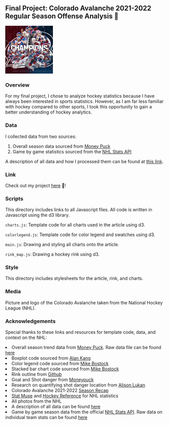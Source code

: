 ## Final Project: Colorado Avalanche 2021-2022 Regular Season Offense Analysis :ice_hockey:

<img src="https://github.com/davidyxwu/CAPP30239_FA22/blob/main/final_project/media/avalanche.jpg" alt="Colorado Avalanche Stanley Cup" width=30% height=30%>

### Overview
For my final project, I chose to analyze hockey statistics because I have always been interested in sports statistics. 
However, as I am far less familiar with hockey compared to other sports, I took this opportunity to gain a better understanding of hockey analytics. 

### Data
I collected data from two sources:
1) Overall season data sourced from [Money Puck](https://moneypuck.com/data.htm)
2) Game by game statistics sourced from the [NHL Stats API](https://gitlab.com/dword4/nhlapi/-/tree/master/)

A description of all data and how I processed them can be found at [this link](https://github.com/davidyxwu/CAPP30239_FA22/tree/main/data).

### Link
Check out my project [here](https://davidyxwu.github.io/CAPP30239_FA22/final_project/) :ice_hockey:!

### Scripts
This directory includes links to all Javascript files. All code is written in Javascript using the d3 library. 

`charts.js`: Template code for all charts used in the article using d3. 

`colorlegend.js`: Template code for color legend and swatches using d3. 

`main.js`: Drawing and styling all charts onto the article.

`rink_map.js`: Drawing a hockey rink using d3. 

### Style 
This directory includes stylesheets for the article, rink, and charts. 

### Media
Picture and logo of the Colorado Avalanche taken from the National Hockey League (NHL).

### Acknowledgements
Special thanks to these links and resources for template code, data, and context on the NHL:
  <li>
      Overall season trend data from
      <a href="https://moneypuck.com/data.htm" target="_blank" rel="noopener noreferrer">Money
          Puck</a>. Raw data file can be found <a
          href="https://github.com/davidyxwu/CAPP30239_FA22/blob/main/data/team_stats_goals.csv"
          target="_blank">here</a>
  </li>
    
  <li>Boxplot code sourced from <a href="https://github.com/akngs/d3-boxplot" target="_blank"
        rel="noopener noreferrer">Alan Kang</a></li>

  <li>Color legend code sourced from <a href="https://observablehq.com/@d3/color-legend"
          target="_blank" rel="noopener noreferrer">Mike Bostock</a>
  </li>

  <li>Stacked bar chart code sourced from <a
          href="https://observablehq.com/@d3/stacked-horizontal-bar-chart" target="_blank"
          rel="noopener noreferrer">Mike Bostock</a>
  </li>

  <li>Rink outline from <a href="https://github.com/war-on-ice/icerink" target="_blank"
          rel="noopener noreferrer">Github</a></li>

  <li>Goal and Shot danger from <a href="https://www.moneypuck.com/glossary.htm" target="_blank"
          rel="noopener noreferrer">Moneypuck</a></li>

  <li>Research on quantifying shot danger location from <a
          href="https://www.nhl.com/kraken/news/seattle-kraken-analytics-with-alison-high-danger-chances/c-328378484"
          target="_blank"> Alison Lukan </a></li>

  <li>Colorado Avalanche 2021-2022 <a
          href="https://primetimesportstalk.com/2022/07/01/colorado-avalanche-2021-22-season-recap/"
          target="_blank">Season
          Recap</a></li>

  <li><a href="https://www.statmuse.com/nhl/ask/average-winning-margin-for-the-colorado-avalanche"
          target="_blank">Stat Muse</a> and 
          <a href=" https://www.hockey-reference.com/teams/COL/2022.html" target="_blank">Hockey Reference</a> for NHL statistics</li>
  <li>
      All photos from the NHL
  </li>
  <li>
      A description of all data can be found <a
          href="https://github.com/davidyxwu/CAPP30239_FA22/tree/main/data" target="_blank">here</a>
  </li>
  
  <li>
    Game by game season data from the official
    <a href="https://gitlab.com/dword4/nhlapi/-/tree/master/" target="_blank"
        rel="noopener noreferrer">NHL
        Stats API</a>. Raw data on individual team stats can be found <a
        href="https://github.com/davidyxwu/CAPP30239_FA22/blob/main/data/raw_data/individual_games_stats.json"
        target="_blank">here</a>
</li>

